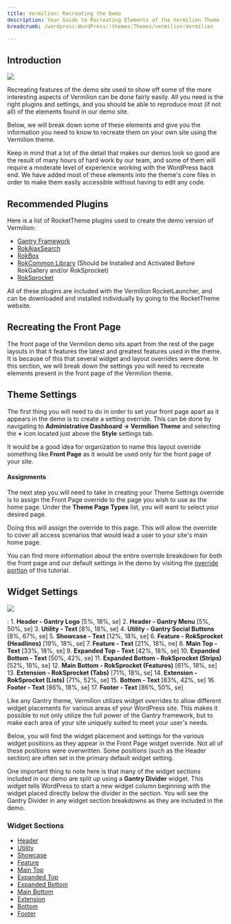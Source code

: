 ```yaml
---
title: Vermilion: Recreating the Demo
description: Your Guide to Recreating Elements of the Vermilion Theme for WordPress
breadcrumb: /wordpress:WordPress/!themes:Themes/vermilion:Vermilion

---
```


Introduction
-----

![][Vermilion]

Recreating features of the demo site used to show off some of the more interesting aspects of Vermilion can be done fairly easily. All you need is the right plugins and settings, and you should be able to reproduce most (if not all) of the elements found in our demo site.

Below, we will break down some of these elements and give you the information you need to know to recreate them on your own site using the Vermilion theme.

Keep in mind that a lot of the detail that makes our demos look so good are the result of many hours of hard work by our team, and some of them will require a moderate level of experience working with the WordPress back end. We have added most of these elements into the theme's core files in order to make them easily accessible without having to edit any code.

Recommended Plugins
-----

Here is a list of RocketTheme plugins used to create the demo version of Vermilion:

* [Gantry Framework][gantry]
* [RokAjaxSearch][rokajaxsearch]
* [RokBox][rokbox]
* [RokCommon Library](http://www.rockettheme.com/wordpress/plugins/rokutilities) (Should be Installed and Activated Before RokGallery and/or RokSprocket)
* [RokSprocket][roksprocket]

All of these plugins are included with the Vermilion RocketLauncher, and can be downloaded and installed individually by going to the RocketTheme website.

Recreating the Front Page
-----

The front page of the Vermilion demo sits apart from the rest of the page layouts in that it features the latest and greatest features used in the theme. It is because of this that several widget and layout overrides were done. In this section, we will break down the settings you will need to recreate elements present in the front page of the Vermilion theme.

Theme Settings
-----

The first thing you will need to do in order to set your front page apart as it appears in the demo is to create a setting override. This can be done by navigating to **Administrative Dashboard -> Vermilion Theme** and selecting the **+** icon located just above the **Style** settings tab.

It would be a good idea for organization to name this layout override something like **Front Page** as it would be used only for the front page of your site.

#### Assignments

The next step you will need to take in creating your Theme Settings override is to assign the Front Page override to the page you wish to use as the home page. Under the **Theme Page Types** list, you will want to select your desired page.

Doing this will assign the override to this page. This will allow the override to cover all access scenarios that would lead a user to your site's main home page.

You can find more information about the entire override breakdown for both the front page and our default settings in the demo by visiting the [override portion][demooverride] of this tutorial.

Widget Settings
-----

![][theme]

:   1. **Header - Gantry Logo** [5%, 18%, se]
    2. **Header - Gantry Menu** [5%, 50%, se]
    3. **Utility - Text**  [8%, 18%, se]
    4. **Utility - Gantry Social Buttons** [8%, 67%, se]
    5. **Showcase - Text**  [12%, 18%, se]
    6. **Feature - RokSprocket (Headlines)**  [19%, 18%, se]
    7. **Feature - Text**  [21%, 18%, ne]
    8. **Main Top - Text**  [33%, 18%, se]
    9. **Expanded Top - Text**  [42%, 18%, se]
    10. **Expanded Bottom - Text**  [50%, 42%, se]
    11. **Expanded Bottom - RokSprocket (Strips)**  [52%, 18%, se]
    12. **Main Bottom - RokSprocket (Features)**  [61%, 18%, se]
    13. **Extension - RokSprocket (Tabs)** [71%, 18%, se]
    14. **Extension - RokSprocket (Lists)** [71%, 52%, se]
    15. **Bottom - Text** [83%, 42%, se]
    16. **Footer - Text**  [86%, 18%, se]
    17. **Footer - Text**  [86%, 50%, se]

Like any Gantry theme, Vermilion utilizes widget overrides to allow different widget placements for various areas of your WordPress site. This makes it possible to not only utilize the full power of the Gantry framework, but to make each area of your site uniquely suited to meet your user's needs.

Below, you will find the widget placement and settings for the various widget positions as they appear in the Front Page widget override. Not all of these positions were overwritten. Some positions (such as the Header section) are often set in the primary default widget setting.

One important thing to note here is that many of the widget sections included in our demo are split up using a **Gantry Divider** widget. This widget tells WordPress to start a new widget column beginning with the widget placed directly below the divider in the section. You will see the Gantry Divider in any widget section breakdowns as they are included in the demo.

### Widget Sections

* [Header][header]
* [Utility][utility]
* [Showcase][showcase]
* [Feature][feature]
* [Main Top][maintop]
* [Expanded Top][expandedtop]
* [Expanded Bottom][expandedbottom]
* [Main Bottom][mainbottom]
* [Extension][extension]
* [Bottom][bottom]
* [Footer][footer]

[gantry]: http://gantry.org/downloads
[rokajaxsearch]: http://www.rockettheme.com/wordpress/plugins/rokajaxsearch
[rokbox]: http://www.rockettheme.com/wordpress/plugins/rokbox
[roksprocket]: http://www.rockettheme.com/wordpress/plugins/roksprocket
[Vermilion]: assets/vermilion.jpeg
[roksprocket]: ../../plugins/roksprocket/
[faq]: faq.md
[menu]: ../../start/menu.md
[override]: http://docs.gantry.org/gantry4/configure
[header]: demo_header.md
[utility]: demo_utility.md
[showcase]: demo_showcase.md
[feature]: demo_feature.md
[maintop]: demo_maintop.md
[expandedtop]: demo_expandedtop.md
[expandedbottom]: demo_expandedbottom.md
[mainbottom]: demo_mainbottom.md
[extension]: demo_extension.md
[bottom]: demo_bottom.md
[footer]: demo_footer.md
[demooverride]: demo_override.md
[theme]: assets/vermilion2.jpeg
[scroll]: assets/scrollwidget.jpg
